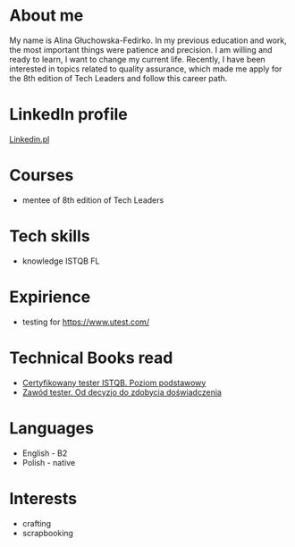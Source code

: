 # About me 
My name is Alina Głuchowska-Fedirko. In my previous education and work, the most important things were patience and precision. I am willing and ready to learn, I want to change my current life. Recently, I have been interested in topics related to quality assurance, which made me apply for the 8th edition of Tech Leaders and follow this career path.
# LinkedIn profile 
[Linkedin.pl](https://www.linkedin.com/in/alina-g%C5%82uchowska-fedirko-879a86268/)
# Courses
- mentee of 8th edition of Tech Leaders
# Tech skills
- knowledge ISTQB FL
# Expirience 
- testing for https://www.utest.com/
# Technical Books read
- [Certyfikowany tester ISTQB. Poziom podstawowy](https://helion.pl/ksiazki/certyfikowany-tester-istqb-poziom-podstawowy-adam-roman-lucjan-stapp,ctispv.htm#format/d)
- [Zawód tester. Od decyzjo do zdobycia doświadczenia](https://ksiegarnia.pwn.pl/Zawod-tester.-Od-decyzji-do-zdobycia-doswiadczenia,743423772,p.html)
# Languages 
- English - B2
- Polish - native
# Interests
- crafting
- scrapbooking
